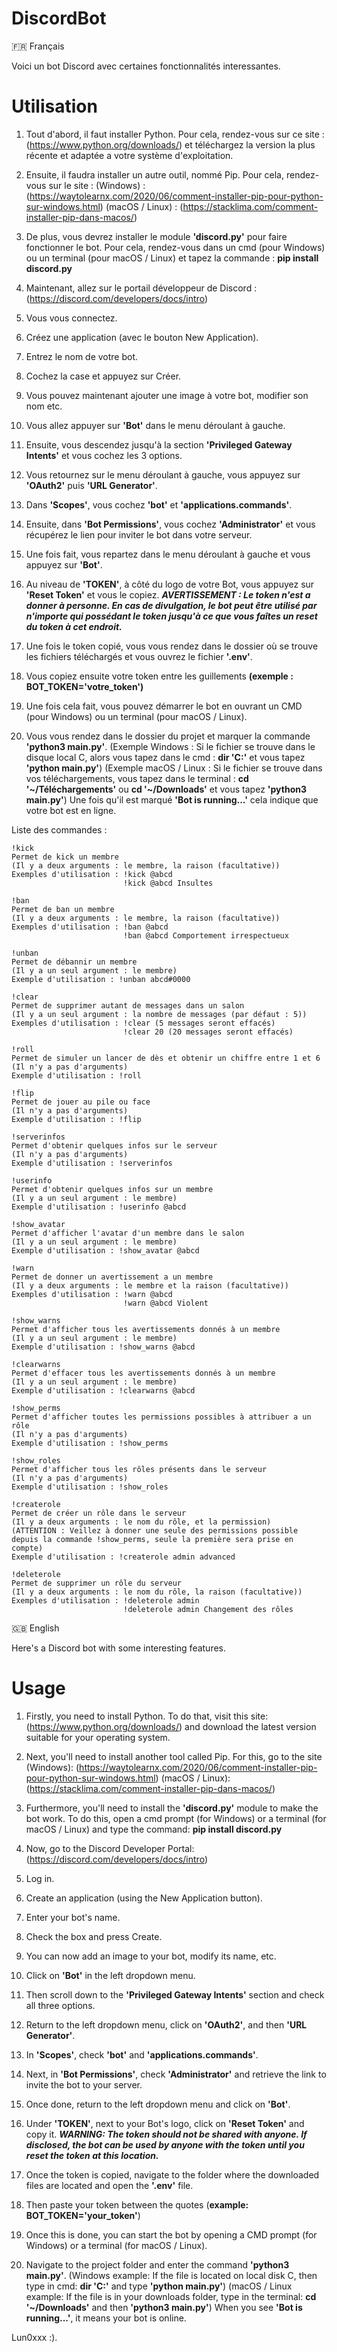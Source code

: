 # DiscordBot

🇫🇷 Français

Voici un bot Discord avec certaines fonctionnalités interessantes.

# Utilisation

1. Tout d'abord, il faut installer Python.
Pour cela, rendez-vous sur ce site : (https://www.python.org/downloads/) et téléchargez la version la plus récente et adaptée a votre système d'exploitation.

2. Ensuite, il faudra installer un autre outil, nommé Pip.
Pour cela, rendez-vous sur le site : (Windows) :(https://waytolearnx.com/2020/06/comment-installer-pip-pour-python-sur-windows.html)
                                     (macOS / Linux) : (https://stacklima.com/comment-installer-pip-dans-macos/)

3. De plus, vous devrez installer le module **'discord.py'** pour faire fonctionner le bot.
Pour cela, rendez-vous dans un cmd (pour Windows) ou un terminal (pour macOS / Linux) et tapez la commande : **pip install discord.py**

4. Maintenant, allez sur le portail développeur de Discord : (https://discord.com/developers/docs/intro)
5. Vous vous connectez.
6. Créez une application (avec le bouton New Application).
7. Entrez le nom de votre bot.
8. Cochez la case et appuyez sur Créer.
9. Vous pouvez maintenant ajouter une image à votre bot, modifier son nom etc.
10. Vous allez appuyer sur **'Bot'** dans le menu déroulant à gauche.
11. Ensuite, vous descendez jusqu'à la section **'Privileged Gateway Intents'** et vous cochez les 3 options.
12. Vous retournez sur le menu déroulant à gauche, vous appuyez sur **'OAuth2'** puis **'URL Generator'**.
13. Dans **'Scopes'**, vous cochez **'bot'** et **'applications.commands'**.
14. Ensuite, dans **'Bot Permissions'**, vous cochez **'Administrator'** et vous récupérez le lien pour inviter le bot dans votre serveur.
15. Une fois fait, vous repartez dans le menu déroulant à gauche et vous appuyez sur **'Bot'**.
16. Au niveau de **'TOKEN'**, à côté du logo de votre Bot, vous appuyez sur **'Reset Token'** et vous le copiez.
***AVERTISSEMENT : Le token n'est a donner à personne. En cas de divulgation, le bot peut être utilisé par n'importe qui possédant le token jusqu'à ce que vous faîtes un reset du token à cet endroit.***
17. Une fois le token copié, vous vous rendez dans le dossier où se trouve les fichiers téléchargés et vous ouvrez le fichier **'.env'**.
18. Vous copiez ensuite votre token entre les guillements **(exemple : BOT_TOKEN='votre_token')**
19. Une fois cela fait, vous pouvez démarrer le bot en ouvrant un CMD (pour Windows) ou un terminal (pour macOS / Linux).
20. Vous vous rendez dans le dossier du projet et marquer la commande **'python3 main.py'**.
(Exemple Windows : Si le fichier se trouve dans le disque local C, alors vous tapez dans le cmd : **dir 'C:'** et vous tapez **'python main.py'**)
(Exemple macOS / Linux : Si le fichier se trouve dans vos téléchargements, vous tapez dans le terminal : **cd '~/Téléchargements'** ou **cd '~/Downloads'** et vous tapez **'python3 main.py'**)
Une fois qu'il est marqué **'Bot is running...'** cela indique que votre bot est en ligne.

Liste des commandes : 
    
    !kick
    Permet de kick un membre
    (Il y a deux arguments : le membre, la raison (facultative))
    Exemples d'utilisation : !kick @abcd
                             !kick @abcd Insultes

    !ban
    Permet de ban un membre
    (Il y a deux arguments : le membre, la raison (facultative))
    Exemples d'utilisation : !ban @abcd
                             !ban @abcd Comportement irrespectueux

    !unban
    Permet de débannir un membre
    (Il y a un seul argument : le membre)
    Exemple d'utilisation : !unban abcd#0000

    !clear
    Permet de supprimer autant de messages dans un salon
    (Il y a un seul argument : la nombre de messages (par défaut : 5))
    Exemples d'utilisation : !clear (5 messages seront effacés)
                             !clear 20 (20 messages seront effacés)

    !roll
    Permet de simuler un lancer de dès et obtenir un chiffre entre 1 et 6
    (Il n'y a pas d'arguments)
    Exemple d'utilisation : !roll

    !flip
    Permet de jouer au pile ou face
    (Il n'y a pas d'arguments)
    Exemple d'utilisation : !flip

    !serverinfos
    Permet d'obtenir quelques infos sur le serveur
    (Il n'y a pas d'arguments)
    Exemple d'utilisation : !serverinfos

    !userinfo
    Permet d'obtenir quelques infos sur un membre
    (Il y a un seul argument : le membre)
    Exemple d'utilisation : !userinfo @abcd

    !show_avatar
    Permet d'afficher l'avatar d'un membre dans le salon
    (Il y a un seul argument : le membre)
    Exemple d'utilisation : !show_avatar @abcd

    !warn
    Permet de donner un avertissement a un membre
    (Il y a deux arguments : le membre et la raison (facultative))
    Exemples d'utilisation : !warn @abcd
                             !warn @abcd Violent

    !show_warns
    Permet d'afficher tous les avertissements donnés à un membre
    (Il y a un seul argument : le membre)
    Exemple d'utilisation : !show_warns @abcd

    !clearwarns
    Permet d'effacer tous les avertissements donnés à un membre
    (Il y a un seul argument : le membre)
    Exemple d'utilisation : !clearwarns @abcd

    !show_perms
    Permet d'afficher toutes les permissions possibles à attribuer a un rôle
    (Il n'y a pas d'arguments)
    Exemple d'utilisation : !show_perms

    !show_roles
    Permet d'afficher tous les rôles présents dans le serveur
    (Il n'y a pas d'arguments)
    Exemple d'utilisation : !show_roles

    !createrole
    Permet de créer un rôle dans le serveur
    (Il y a deux arguments : le nom du rôle, et la permission) 
    (ATTENTION : Veillez à donner une seule des permissions possible depuis la commande !show_perms, seule la première sera prise en compte)
    Exemple d'utilisation : !createrole admin advanced

    !deleterole
    Permet de supprimer un rôle du serveur
    (Il y a deux arguments : le nom du rôle, la raison (facultative))
    Exemples d'utilisation : !deleterole admin 
                             !deleterole admin Changement des rôles

🇬🇧 English

Here's a Discord bot with some interesting features.

# Usage

1. Firstly, you need to install Python.
To do that, visit this site: (https://www.python.org/downloads/) and download the latest version suitable for your operating system.

2. Next, you'll need to install another tool called Pip.
For this, go to the site (Windows): (https://waytolearnx.com/2020/06/comment-installer-pip-pour-python-sur-windows.html)
(macOS / Linux): (https://stacklima.com/comment-installer-pip-dans-macos/)

3. Furthermore, you'll need to install the **'discord.py'** module to make the bot work.
To do this, open a cmd prompt (for Windows) or a terminal (for macOS / Linux) and type the command: **pip install discord.py**

4. Now, go to the Discord Developer Portal:(https://discord.com/developers/docs/intro)
5. Log in.
6. Create an application (using the New Application button).
7. Enter your bot's name.
8. Check the box and press Create.
9. You can now add an image to your bot, modify its name, etc.
10. Click on **'Bot'** in the left dropdown menu.
11. Then scroll down to the **'Privileged Gateway Intents'** section and check all three options.
12. Return to the left dropdown menu, click on **'OAuth2'**, and then **'URL Generator'**.
13. In **'Scopes'**, check **'bot'** and **'applications.commands'**.
14. Next, in **'Bot Permissions'**, check **'Administrator'** and retrieve the link to invite the bot to your server.
15. Once done, return to the left dropdown menu and click on **'Bot'**.
16. Under **'TOKEN'**, next to your Bot's logo, click on **'Reset Token'** and copy it.
***WARNING: The token should not be shared with anyone. If disclosed, the bot can be used by anyone with the token until you reset the token at this location.***
17. Once the token is copied, navigate to the folder where the downloaded files are located and open the **'.env'** file.
18. Then paste your token between the quotes (**example: BOT_TOKEN='your_token'**)
19. Once this is done, you can start the bot by opening a CMD prompt (for Windows) or a terminal (for macOS / Linux).
20. Navigate to the project folder and enter the command **'python3 main.py'**.
(Windows example: If the file is located on local disk C, then type in cmd: **dir 'C:'** and type **'python main.py'**)
(macOS / Linux example: If the file is in your downloads folder, type in the terminal: **cd '~/Downloads'** and then **'python3 main.py'**)
When you see **'Bot is running...'**, it means your bot is online.

Lun0xxx :).
